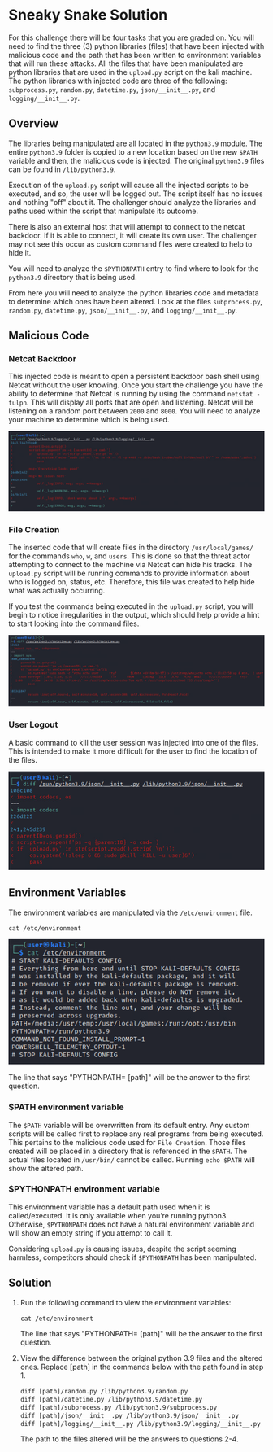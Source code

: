 # Sneaky Snake Solution 

For this challenge there will be four tasks that you are graded on. You will need to find the three (3) python libraries (files) that have been injected with malicious code and the path that has been written to environment variables that will run these attacks. All the files that have been manipulated are python libraries that are used in the `upload.py` script on the kali machine.   
The python libraries with injected code are three of the following: `subprocess.py`, `random.py`, `datetime.py`, `json/__init__.py`, and `logging/__init__.py`.

## Overview

The libraries being manipulated are all located in the `python3.9` module. The entire `python3.9` folder is copied to a new location based on the new `$PATH` variable and then, the malicious code is injected. The original `python3.9` files can be found in `/lib/python3.9`.

Execution of the `upload.py` script will cause all the injected scripts to be executed, and so, the user will be logged out. The script itself has no issues and nothing "off" about it. The challenger should analyze the libraries and paths used within the script that manipulate its outcome.

There is also an external host that will attempt to connect to the netcat backdoor. If it is able to connect, it will create its own user. The challenger may not see this occur as custom command files were created to help to hide it.

You will need to analyze the `$PYTHONPATH` entry to find where to look for the `python3.9` directory that is being used. 

From here you will need to analyze the python libraries code and metadata to determine which ones have been altered. Look at the files `subprocess.py`, `random.py`, `datetime.py`, `json/__init__.py`, and `logging/__init__.py`.

## Malicious Code

### Netcat Backdoor

This injected code is meant to open a persistent backdoor bash shell using Netcat without the user knowing. Once you start the challenge you have the ability to determine that Netcat is running by using the command `netstat -tulpn`. 
This will display all ports that are open and listening. Netcat will be listening on a random port between `2000` and `8000`. You will need to analyze your machine to determine which is being used.

<img src='img/a07-2.png'>

### File Creation 

The inserted code that will create files in the directory `/usr/local/games/` for the commands `who`, `w`, and `users`.
This is done so that the threat actor attempting to connect to the machine via Netcat can hide his tracks. The `upload.py` script will be running commands to provide information about who is logged on, status, etc. Therefore, this file was created to help hide what was actually occurring. 

If you test the commands being executed in the `upload.py` script, you will begin to notice irregularities in the output, which should 
help provide a hint to start looking into the command files.

<img src='img/a07-4.png'>

### User Logout

A basic command to kill the user session was injected into one of the files. This is intended to make it more difficult for the user to find the location of the files.

<img src='img/a07-3.png'>

## Environment Variables
The environment variables are manipulated via the `/etc/environment` file. 

```
cat /etc/environment
```
<img src='img/a07-1.png'>

The line that says "PYTHONPATH= [path]" will be the answer to the first question.

### $PATH environment variable

The `$PATH` variable will be overwritten from its default entry. Any custom scripts will be called first to replace any real programs from being executed.
This pertains to the malicious code used for `File Creation`. Those files created will be placed in a directory that is referenced in the `$PATH`. The actual files located in `/usr/bin/` cannot be called. Running `echo $PATH` will show the altered path. 

### $PYTHONPATH environment variable

This environment variable has a default path used when it is called/executed. It is only available when you’re running python3. Otherwise, `$PYTHONPATH` does not have a natural environment variable and will show an empty string if you attempt to call it. 

Considering `upload.py` is causing issues, despite the script seeming harmless, competitors should check if `$PYTHONPATH` has been manipulated.

## Solution

1. Run the following command to view the environment variables:
    ```
    cat /etc/environment
    ```
    The line that says "PYTHONPATH= [path]" will be the answer to the first question.

2. View the difference between the original python 3.9 files and the altered ones. Replace [path] in the commands below with the path found in step 1. 
    ```
    diff [path]/random.py /lib/python3.9/random.py
    diff [path]/datetime.py /lib/python3.9/datetime.py
    diff [path]/subprocess.py /lib/python3.9/subprocess.py
    diff [path]/json/__init__.py /lib/python3.9/json/__init__.py
    diff [path]/logging/__init__.py /lib/python3.9/logging/__init__.py
    ```

    The path to the files altered will be the answers to questions 2-4. 